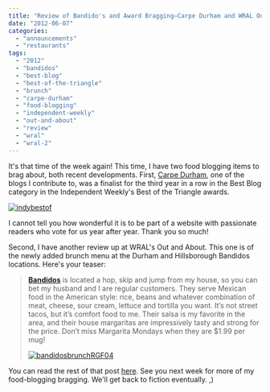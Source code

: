 ```yaml
---
title: "Review of Bandido's and Award Bragging—Carpe Durham and WRAL Out and About"
date: "2012-06-07"
categories:
  - "announcements"
  - "restaurants"
tags:
  - "2012"
  - "bandidos"
  - "best-blog"
  - "best-of-the-triangle"
  - "brunch"
  - "carpe-durham"
  - "food-blogging"
  - "independent-weekly"
  - "out-and-about"
  - "review"
  - "wral"
  - "wral-2"
---
```


It's that time of the week again! This time, I have two food blogging items to brag about, both recent developments. First, [Carpe Durham](https://thegourmez-wpmedia.s3.amazonaws.com "Carpe Durham"), one of the blogs I contribute to, was a finalist for the third year in a row in the Best Blog category in the Independent Weekly's Best of the Triangle awards.

[![](http://s3.amazonaws.com/thegourmez-wpmedia/2012/06/indybestof.jpg "indybestof")](http://s3.amazonaws.com/thegourmez-wpmedia/2012/06/indybestof.jpg)

I cannot tell you how wonderful it is to be part of a website with passionate readers who vote for us year after year. Thank you so much!

Second, I have another review up at WRAL's Out and About. This one is of the newly added brunch menu at the Durham and Hillsborough Bandidos locations. Here's your teaser:

> **[Bandidos](http://www.wral.com/Durham/Mexican/Bandidos-Mexican-Cafe/11045572/)** is located a hop, skip and jump from my house, so you can bet my husband and I are regular customers. They serve Mexican food in the American style: rice, beans and whatever combination of meat, cheese, sour cream, lettuce and tortilla you want. It’s not street tacos, but it’s comfort food to me. Their salsa is my favorite in the area, and their house margaritas are impressively tasty and strong for the price. Don’t miss Margarita Mondays when they are $1.99 per mug!
>
> [![](http://s3.amazonaws.com/thegourmez-wpmedia/2012/06/bandidosbrunchRGF04.jpg "bandidosbrunchRGF04")](http://s3.amazonaws.com/thegourmez-wpmedia/2012/06/bandidosbrunchRGF04.jpg)

You can read the rest of that post [here](http://www.wral.com/entertainment/out_and_about/blogpost/11154961/ "Out and About WRAL"). See you next week for more of my food-blogging bragging. We'll get back to fiction eventually. ,)
